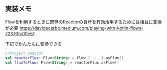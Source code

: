 ## 実装メモ
Flowを利用するときに既存のReactorの資産を有効活用するためには相互に変換が必要
https://davidecerbo.medium.com/playing-with-kotlin-flows-72370fc00e51

下記でかんたんに変換できる
```kotlin
//Project Reactor
val reactorFlux: Flux<String> = flow { ... }.asFlux()
val fluxToFlow: Flow<String> = reactorFlux.asFlow()
```